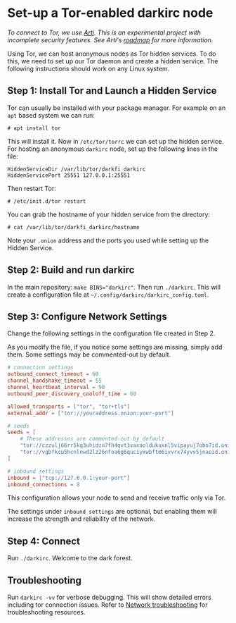 # Set-up a Tor-enabled darkirc node

_To connect to Tor, we use [Arti](https://gitlab.torproject.org/tpo/core/arti). 
This is an experimental project with incomplete security features. See Arti's 
[roadmap](https://gitlab.torproject.org/tpo/core/arti#roadmap) for more 
information._

Using Tor, we can host anonymous nodes as Tor hidden services. To do
this, we need to set up our Tor daemon and create a hidden service.
The following instructions should work on any Linux system.

## Step 1: Install Tor and Launch a Hidden Service

Tor can usually be installed with your package manager. For example
on an `apt` based system we can run:

```
# apt install tor
```

This will install it. Now in `/etc/tor/torrc` we can set up the hidden
service. For hosting an anonymous `darkirc` node, set up the following
lines in the file:

```
HiddenServiceDir /var/lib/tor/darkfi_darkirc
HiddenServicePort 25551 127.0.0.1:25551
```

Then restart Tor:

```
# /etc/init.d/tor restart
```

You can grab the hostname of your hidden service from the directory:

```
# cat /var/lib/tor/darkfi_darkirc/hostname
```

Note your `.onion` address and the ports you used while setting up the
Hidden Service.

## Step 2: Build and run darkirc

In the main repository: `make BINS="darkirc"`. Then run `./darkirc`. This will create 
a configuration file at `~/.config/darkirc/darkirc_config.toml`.

## Step 3: Configure Network Settings

Change the following settings in the configuration file created in Step 2.

As you modify the file, if you notice some settings are missing, simply add them.
Some settings may be commented-out by default.

```toml
# connection settings
outbound_connect_timeout = 60
channel_handshake_timeout = 55
channel_heartbeat_interval = 90
outbound_peer_discovery_cooloff_time = 60

allowed_transports = ["tor", "tor+tls"]
external_addr = ["tor://youraddress.onion:your-port"]

# seeds
seeds = [
    # These addresses are commented-out by default
    "tor://czzulj66rr5kq3uhidzn7fh4qvt3vaxaoldukuxnl5vipayuj7obo7id.onion:5263",
    "tor://vgbfkcu5hcnlnwd2lz26nfoa6g6quciyxwbftm6ivvrx74yvv5jnaoid.onion:5273",
]

# inbound settings
inbound = ["tcp://127.0.0.1:your-port"]
inbound_connections = 8
```

This configuration allows your node to send and receive traffic only via Tor.

The settings under `inbound settings` are optional, but enabling them will 
increase the strength and reliability of the network.

## Step 4: Connect

Run `./darkirc`. Welcome to the dark forest.

## Troubleshooting

Run `darkirc -vv` for verbose debugging. This will show detailed errors including
tor connection issues. Refer to 
[Network troubleshooting](../misc/network-troubleshooting.html)
for troubleshooting resources.
